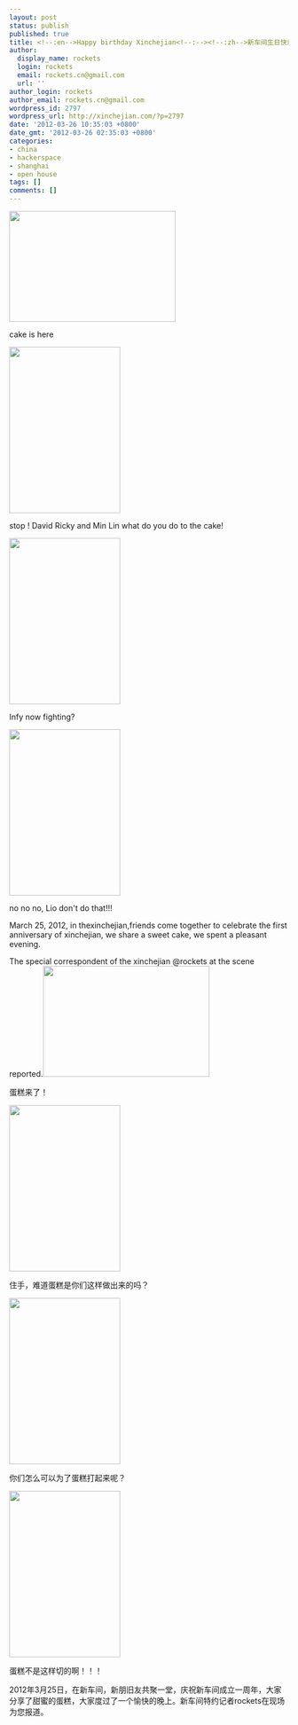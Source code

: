 ```yaml
---
layout: post
status: publish
published: true
title: <!--:en-->Happy birthday Xinchejian<!--:--><!--:zh-->新车间生日快乐<!--:-->
author:
  display_name: rockets
  login: rockets
  email: rockets.cn@gmail.com
  url: ''
author_login: rockets
author_email: rockets.cn@gmail.com
wordpress_id: 2797
wordpress_url: http://xinchejian.com/?p=2797
date: '2012-03-26 10:35:03 +0800'
date_gmt: '2012-03-26 02:35:03 +0800'
categories:
- china
- hackerspace
- shanghai
- open house
tags: []
comments: []
---
```

<p><!--:en--><a href="http://xinchejian.com/2012/03/26/happy-birthday-xinchejian/imgp9548_%e5%89%af%e6%9c%ac/" rel="attachment wp-att-2802"><img class="alignnone size-medium wp-image-2802" title="IMGP9548_副本" src="http://xinchejian.com/wp-content/uploads/2012/03/IMGP9548_副本-300x200.jpg" alt="" width="300" height="200" /></a></p>
<p>cake is here</p>
<p><a href="http://xinchejian.com/2012/03/26/happy-birthday-xinchejian/imgp9547_%e5%89%af%e6%9c%ac/" rel="attachment wp-att-2801"><img class="alignnone size-medium wp-image-2801" title="cake!" src="http://xinchejian.com/wp-content/uploads/2012/03/IMGP9547_副本-200x300.jpg" alt="" width="200" height="300" /></a></p>
<p>stop ! David Ricky and Min Lin what do you do to the cake!</p>
<p><a href="http://xinchejian.com/2012/03/26/happy-birthday-xinchejian/imgp9543_%e5%89%af%e6%9c%ac/" rel="attachment wp-att-2799"><img class="alignnone size-medium wp-image-2799" title="IMGP9543_副本" src="http://xinchejian.com/wp-content/uploads/2012/03/IMGP9543_副本-200x300.jpg" alt="" width="200" height="300" /></a></p>
<p>Infy now fighting?</p>
<p><a href="http://xinchejian.com/2012/03/26/happy-birthday-xinchejian/imgp9542_%e5%89%af%e6%9c%ac/" rel="attachment wp-att-2798"><img class="alignnone size-medium wp-image-2798" title="IMGP9542_副本" src="http://xinchejian.com/wp-content/uploads/2012/03/IMGP9542_副本-200x300.jpg" alt="" width="200" height="300" /></a></p>
<p>no no no, Lio don't do that!!!</p>
<p>March 25, 2012, in thexinchejian,friends come together to celebrate the first anniversary of xinchejian, we share a sweet cake, we spent a pleasant evening.</p>
<p>The special correspondent of the&nbsp;xinchejian @rockets at the scene reported.<!--:--><!--:zh--><a href="http://xinchejian.com/2012/03/26/happy-birthday-xinchejian/imgp9548_%e5%89%af%e6%9c%ac/" rel="attachment wp-att-2802"><img title="IMGP9548_副本" src="http://xinchejian.com/wp-content/uploads/2012/03/IMGP9548_副本-300x200.jpg" alt="" width="300" height="200" /></a></p>
<p>蛋糕来了！</p>
<p><a href="http://xinchejian.com/2012/03/26/happy-birthday-xinchejian/imgp9547_%e5%89%af%e6%9c%ac/" rel="attachment wp-att-2801"><img title="cake!" src="http://xinchejian.com/wp-content/uploads/2012/03/IMGP9547_副本-200x300.jpg" alt="" width="200" height="300" /></a></p>
<p>住手，难道蛋糕是你们这样做出来的吗？</p>
<p><a href="http://xinchejian.com/2012/03/26/happy-birthday-xinchejian/imgp9543_%e5%89%af%e6%9c%ac/" rel="attachment wp-att-2799"><img title="IMGP9543_副本" src="http://xinchejian.com/wp-content/uploads/2012/03/IMGP9543_副本-200x300.jpg" alt="" width="200" height="300" /></a></p>
<p>你们怎么可以为了蛋糕打起来呢？</p>
<p><a href="http://xinchejian.com/2012/03/26/happy-birthday-xinchejian/imgp9542_%e5%89%af%e6%9c%ac/" rel="attachment wp-att-2798"><img title="IMGP9542_副本" src="http://xinchejian.com/wp-content/uploads/2012/03/IMGP9542_副本-200x300.jpg" alt="" width="200" height="300" /></a></p>
<p>蛋糕不是这样切的啊！！！</p>
<p>2012年3月25日，在新车间，新朋旧友共聚一堂，庆祝新车间成立一周年，大家分享了甜蜜的蛋糕，大家度过了一个愉快的晚上。新车间特约记者rockets在现场为您报道。</p>
<p>&nbsp;</p>
<p>&nbsp;<!--:--></p>
